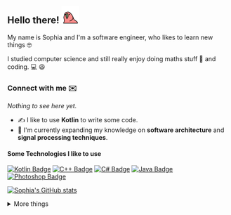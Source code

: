 ## Hello there! <img src="./binaries/bird.gif" width="40">

My name is Sophia and I'm a software engineer, who likes to learn new things 🤓

I studied computer science and still really enjoy doing maths stuff 🧪 and coding. 💻 😆

### Connect with me ✉️

_Nothing to see here yet._


- ✍️ I like to use **Kotlin** to write some code.
- 🌱 I'm currently expanding my knowledge on **software architecture** and **signal processing techniques**.

#### Some Technologies I like to use
[![Kotlin Badge](https://img.shields.io/badge/-Kotlin-7F52FF?style=for-the-badge&labelColor=black&logo=kotlin&logoColor=7F52FF)](#) [![C++ Badge](https://img.shields.io/badge/-C%2B%2B-00599C?style=for-the-badge&labelColor=black&logo=C%2B%2B&logoColor=00599C)](#) [![C# Badge](https://img.shields.io/badge/-C%23-239120?style=for-the-badge&labelColor=black&logo=CSharp&logoColor=239120)](#) [![Java Badge](https://img.shields.io/badge/-Java-007396?style=for-the-badge&labelColor=black&logo=Java&logoColor=007396)](#) [![Photoshop Badge](https://img.shields.io/badge/-Photoshop-31A8FF?style=for-the-badge&labelColor=black&logo=AdobePhotoshop&logoColor=31A8FF)](#)

[![Sophia's GitHub stats](https://github-readme-stats-sigma-five.vercel.app/api?username=xsoophx&count_private=true&show_icons=true&theme=radical&&hide=contribs,issues)](https://github.com/anuraghazra/github-readme-stats)

<details>
<summary>
More things
</summary>
<br>

### Some really nice mixes 👀🎶
I really enjoy creating mixes in my freetime:
<!-- YOUTUBE:START -->
- [[Hardtechno, Schranz] ⛓️‍💥 Rave Revival: Fresh Hardtechno meets timeless Schranz ⛓️‍💥](https://www.youtube.com/watch?v=OWLI13ShXCU)
- [[Techno, Hardtechno] 🔮145 BPM TECHNO MIX 🔮 - November 2021 | Jacidorex, Regal &amp; more](https://www.youtube.com/watch?v=t2OeTrKOc4E)
- [[Hardtechno, Industrial Techno] 👹 145 BPM TECHNO MIX 👹 - June 2021 | Sebastian Groth, O.B.I. &amp; more](https://www.youtube.com/watch?v=PW0KhvUSd4A)
- [[Techno, Hardtechno] 💯Trending TECHNO April 2021 💯- 140 BPM | KlangKuenstler, Shadym &amp; more](https://www.youtube.com/watch?v=pTWH6s-szkw)
- [[Techno] TRENDING BEATPORT TECHNO APRIL 2️⃣0️⃣2️⃣1️⃣](https://www.youtube.com/watch?v=a7CrCV8vsbY)
<!-- YOUTUBE:END -->

</details>
<!-- ![visitors](https://visitor-badge.glitch.me/badge?page_id=xsoophx.xsoophx&left_color=black&right_color=#7F52FF) -->
